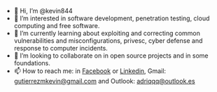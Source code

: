 - 👋 Hi, I’m @kevin844
- 👀 I’m interested in software development, penetration testing, cloud computing and free software.
- 🌱 I’m currently learning about exploiting and correcting common vulnerabilities and misconfigurations, privesc, cyber defense and response to computer incidents.
- 💞️ I’m looking to collaborate on in open source projects and in some foundations.
- 📫 How to reach me: in [Facebook](https://www.facebook.com/KevinGutierrez1100/) or [Linkedin](https://www.linkedin.com/in/kevin-gutierrez-388137214/), Gmail: <gutierrezmkevin@gmail.com> and Outlook: <adriqqq@outlook.es>
